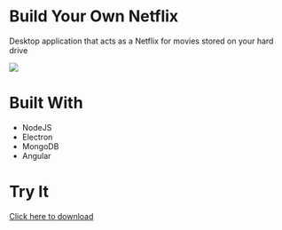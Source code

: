 # Build Your Own Netflix

Desktop application that acts as a Netflix for movies stored on your hard drive

<img src="https://s3.us-east-2.amazonaws.com/aj-website-file-storage/images/screenshot.png" />

# Built With

* NodeJS
* Electron
* MongoDB
* Angular

# Try It

<a href="https://aj-website-file-storage.s3.us-east-2.amazonaws.com/FilmHub.zip" rel="nofollow">Click here to download</a>
